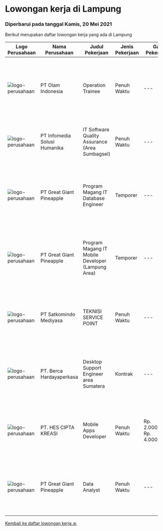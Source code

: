 
  # Lowongan kerja di Lampung

  ### Diperbarui pada tanggal Kamis, 20 Mei 2021

  Berikut merupakan daftar lowongan kerja yang ada di Lampung

  |Logo Perusahaan | Nama Perusahaan | Judul Pekerjaan | Jenis Pekerjaan | Gaji Pekerjaan | Lokasi | Deskripsi | Tanggal diunggah | Pranala |
  | -------------- | --------------- | --------------- | --------- | --------- | -------------- | ------- | ----------- | ----------- |
  |![logo-perusahaan](https://image-service-cdn.seek.com.au/1b3a5c94ec98d96bf4fb9ef908e05ea937216654/ee4dce1061f3f616224767ad58cb2fc751b8d2dc)|PT Olam Indonesia|Operation Trainee|Penuh Waktu|---|Bandar Lampung|POSITION SUMMARY This Operations Trainee Program is designed for Master Management University Fresh Graduates who want to learn and start their career...|Selasa, 18 Mei 2021|https://www.jobstreet.co.id/id/job/operation-trainee-3531485?token=0~b0c47478-cc0c-4e15-a047-20f15a7a6f2f&sectionRank=1&jobId=jobstreet-id-job-3531485|
|![logo-perusahaan](https://image-service-cdn.seek.com.au/63373d162568ae23aa2bd2a36d347af5a9d4476e/ee4dce1061f3f616224767ad58cb2fc751b8d2dc)|PT Infomedia Solusi Humanika|IT Software Quality Assurance (Area Sumbagsel)|Penuh Waktu|---|Lampung|IT Software Quality Assurance Kualifikasi : Pendidikan minimal S1 Jurusan Teknik Informatika / Ilmu Komputer / Sistem Informasi / Sains &amp;...|Senin, 17 Mei 2021|https://www.jobstreet.co.id/id/job/it-software-quality-assurance-area-sumbagsel-3530949?token=0~b0c47478-cc0c-4e15-a047-20f15a7a6f2f&sectionRank=2&jobId=jobstreet-id-job-3530949|
|![logo-perusahaan](https://image-service-cdn.seek.com.au/a9cfbe111d354fb1258d78b83041fd927add45ba/ee4dce1061f3f616224767ad58cb2fc751b8d2dc)|PT Great Giant Pineapple|Program Magang IT Database Engineer|Temporer|---|Lampung|Requirement: Knowledgeable in SQL Server Analysis, SQL Server Integration, SQL Server Reporting, and SQL Server Configuration Knowledgeable with SAP...|Selasa, 18 Mei 2021|https://www.jobstreet.co.id/id/job/program-magang-it-database-engineer-3522366?token=0~b0c47478-cc0c-4e15-a047-20f15a7a6f2f&sectionRank=3&jobId=jobstreet-id-job-3522366|
|![logo-perusahaan](https://image-service-cdn.seek.com.au/a9cfbe111d354fb1258d78b83041fd927add45ba/ee4dce1061f3f616224767ad58cb2fc751b8d2dc)|PT Great Giant Pineapple|Program Magang IT Mobile Developer (Lampung Area)|Temporer|---|Lampung|Role and Responsibility : Perform software development tasks and assist in the design and architecture of software applications individually or as a...|Rabu, 19 Mei 2021|https://www.jobstreet.co.id/id/job/program-magang-it-mobile-developer-lampung-area-3523794?token=0~b0c47478-cc0c-4e15-a047-20f15a7a6f2f&sectionRank=4&jobId=jobstreet-id-job-3523794|
|![logo-perusahaan](https://image-service-cdn.seek.com.au/dfc8d2d9ebab8167b33da819549bcb5c21800e2b/ee4dce1061f3f616224767ad58cb2fc751b8d2dc)|PT Satkomindo Mediyasa|TEKNISI SERVICE POINT|Penuh Waktu|---|Bandar Lampung|Kualifikasi : Usia minimal 18 tahun, maksimal 35 tahun Pendidikan min SMK Teknik Komputer Jaringan, Telekomunikasi Jurusan Transmisi Radio Memiliki...|Senin, 10 Mei 2021|https://www.jobstreet.co.id/id/job/teknisi-service-point-3528375?token=0~b0c47478-cc0c-4e15-a047-20f15a7a6f2f&sectionRank=5&jobId=jobstreet-id-job-3528375|
|![logo-perusahaan](https://image-service-cdn.seek.com.au/0c900ac2b5b1a2cf9bee651ce5d069e68ff14c92/ee4dce1061f3f616224767ad58cb2fc751b8d2dc)|PT. Berca Hardayaperkasa|Desktop Support Engineer area Sumatera|Kontrak|---|Lampung|Delivery the implementation and provide PC, Printer, and Networking. Analyze and diagnose technical issues and give fast problem resolution Technical...|Jumat, 30 April 2021|https://www.jobstreet.co.id/id/job/desktop-support-engineer-area-sumatera-3520871?token=0~b0c47478-cc0c-4e15-a047-20f15a7a6f2f&sectionRank=6&jobId=jobstreet-id-job-3520871|
|![logo-perusahaan](https://us.123rf.com/450wm/pavelstasevich/pavelstasevich1811/pavelstasevich181101027/112815900-stock-vector-no-image-available-icon-flat-vector.jpg?ver=6)|PT. HES CIPTA KREASI|Mobile Apps Developer|Penuh Waktu|Rp. 2.000.000-Rp. 4.000.000|Bandar Lampung|Dibutuhkan Mobile Apps Developer (Junior) dengan kriteria sebagai berikut: Mampu membuat aplikasi android &amp; iOS Mampu maintenance &amp;...|Rabu, 05 Mei 2021|https://www.jobstreet.co.id/id/job/mobile-apps-developer-3525262?token=0~b0c47478-cc0c-4e15-a047-20f15a7a6f2f&sectionRank=7&jobId=jobstreet-id-job-3525262|
|![logo-perusahaan](https://image-service-cdn.seek.com.au/a9cfbe111d354fb1258d78b83041fd927add45ba/ee4dce1061f3f616224767ad58cb2fc751b8d2dc)|PT Great Giant Pineapple|Data Analyst|Penuh Waktu|---|Lampung|Requirement Excellent data analysis skills, with the ability to pull from many different data sources and provide insights on that dataMinimum 2+...|Jumat, 23 April 2021|https://www.jobstreet.co.id/id/job/data-analyst-3515282?token=0~b0c47478-cc0c-4e15-a047-20f15a7a6f2f&sectionRank=8&jobId=jobstreet-id-job-3515282|


  [Kembali ke daftar lowongan kerja 🔙](../README.md#daftar-lowongan-kerja)
  